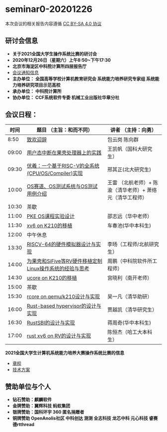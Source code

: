 # seminar0-20201226

本次会议的相关报告内容遵循 [CC BY-SA 4.0 协议](https://creativecommons.org/licenses/by-sa/4.0/legalcode)

## 研讨会信息

- **关于2021全国大学生操作系统比赛的研讨会**
- **2020年12月26日（星期六）上午8:50~下午17:30**
- **北京市海淀区中科院计算所四层报告厅**
- [会议通知信息](https://www.bagevent.com/event/7056666)
- **主办单位： 全国高等学校计算机教育研究会  系统能力培养研究专家组  系统能力培养研究项目示范高校**
- **承办单位： 中科院计算所**
- **协办单位： CCF系统软件专委  机械工业出版社华章分社**

## **会议日程：**

| 时间  | 题目                 （主旨：和而不同）                                   | 讲者            （主持：向勇）                            |
| ----- | ------------------------------------------------------- | --------------------------------------------------------- |
| 8:50  | [致欢迎辞](PowerPoint/OS比赛研讨会封面.pptx)                                                | 包云岗 陈向群                                             |
| 09:00 | [用户态中断在果壳处理器上的实践](PowerPoint/N-Extension-on-NutShell-王凯帆.pptx)                          | 王凯帆（国科大研究生）                                    |
| 09:30 | [伏羲：一个基于RISC-V的全系统(CPU/OS/Compiler)实现](PowerPoint/邢其正-伏羲：一个基于RISC-V的全系统实现.pptx)       | 邢其正(北大研究生)                                        |
| 10:00 | [OS赛道、OS测试系统与OS测试用例介绍](PowerPoint/OS比赛研讨.pdf)                      | 王雷 （北航老师）+ 陈渝（清华老师）+ 萧络元（清华工程师） |
| 10:30 | 茶歇                                                    |                                                           |
| 11:00 | [PKE OS课程实验设计](PowerPoint/PKE报告-v0.2.pptx)                                      | 邵志远（华中老师）                                        |
| 11:30 | [xv6 on K210的移植](PowerPoint/xv6-k210-report-车春池.pdf)                                       | 车春池(华中本科生)                                        |
| 12:00 | 中午休息                                                |                                                           |
| 13:30 | [RISCV-64的硬件模拟器设计与实现](PowerPoint/terminus分享.pdf)                          | 李旸（工程师/北航研究生）                                 |
| 14:00 | [为果壳和SiFive等RV硬件移植定制Linux操作系统的经验与思考](PowerPoint/为果壳和SiFive等RV硬件移植定制Linux-周鹏.pdf) | 周鹏（中科院软件所工程师）                                |
| 14:30 | [ucore on K210的移植](PowerPoint/欢迎来到操作系统的世界-宫晓利-南开大学1.pptx)                                     | 宫晓利（南开老师）                                        |
| 15:00 | 茶歇                                                    |                                                           |
| 15:30 | [rcore on qemu/k210设计与实现](rCore-Tutorial(吴一凡).pdf)                            | 吴一凡（清华助研）                                        |
| 16:00 | [Rust-based hypervisor的设计与实现](PowerPoint/RVM-贾越凯.pdf)                       | 贾越凯（清华研究生）                                      |
| 16:30 | [RustSBI的设计与实现](PowerPoint/RustSBI的设计与实现.pdf)                                     | 蒋周奇(华中本科生)                                        |
| 17:00 | [rust xv6 on RV的设计与实现](PowerPoint/rust%20xv6%20on%20RV的设计与实现-陈恒杰.pdf)                              | 陈恒杰（哈工大本科生）                                    |

**2021全国大学生计算机系统能力培养大赛操作系统比赛的信息**

- [章程](https://shimo.im/docs/N2A1M8vV47cJP5AD/)
- [技术方案](https://shimo.im/docs/Wr3DVevExDc8wDkJ/)

## **赞助单位与个人**
- **钻石赞助：麒麟软件**
- **金牌赞助：翼辉科技  蚂蚁集团**
- **银牌赞助：国科环宇  360 匿名捐赠者**
- **铜牌赞助 OpenAnolis社区  中科创达  测测  全志科技   龙芯中科  元心科技   睿赛德rtthread**  
